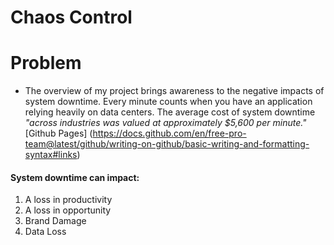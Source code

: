 # Chaos Control

# Problem

- The overview of my project brings awareness to the negative impacts of system downtime. Every minute counts when you have an application relying heavily on data centers.  The average cost of system downtime *"across industries was valued at approximately *$5,600 per minute*."* [Github Pages] (https://docs.github.com/en/free-pro-team@latest/github/writing-on-github/basic-writing-and-formatting-syntax#links)
#### System downtime can impact:
  1. A loss in productivity
  2. A loss in opportunity
  3. Brand Damage
  4. Data Loss
  
